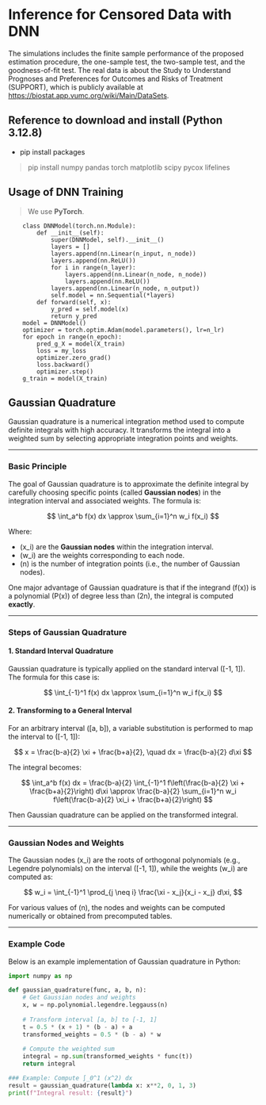 # Inference for Censored Data with DNN

The simulations includes the finite sample performance of the proposed estimation procedure, the one-sample test, the two-sample test, and the goodness-of-fit test. The real data is about the Study to Understand Prognoses and Preferences for Outcomes and Risks of Treatment (SUPPORT), which is publicly available at https://biostat.app.vumc.org/wiki/Main/DataSets.

## Reference to download and install (Python 3.12.8)

+ pip install packages

> pip install numpy pandas torch matplotlib scipy pycox lifelines


## Usage of DNN Training 
> We use **PyTorch**.

```
    class DNNModel(torch.nn.Module):
        def __init__(self):
            super(DNNModel, self).__init__()
            layers = []
            layers.append(nn.Linear(n_input, n_node))
            layers.append(nn.ReLU())
            for i in range(n_layer):
                layers.append(nn.Linear(n_node, n_node))
                layers.append(nn.ReLU())
            layers.append(nn.Linear(n_node, n_output))
            self.model = nn.Sequential(*layers)
        def forward(self, x):
            y_pred = self.model(x)
            return y_pred
    model = DNNModel()
    optimizer = torch.optim.Adam(model.parameters(), lr=n_lr)
    for epoch in range(n_epoch):
        pred_g_X = model(X_train)
        loss = my_loss
        optimizer.zero_grad()
        loss.backward()
        optimizer.step()
    g_train = model(X_train)
```

## Gaussian Quadrature

Gaussian quadrature is a numerical integration method used to compute definite integrals with high accuracy. It transforms the integral into a weighted sum by selecting appropriate integration points and weights.

---

### Basic Principle

The goal of Gaussian quadrature is to approximate the definite integral by carefully choosing specific points (called **Gaussian nodes**) in the integration interval and associated weights. The formula is:

$$
\int_a^b f(x) dx \approx \sum_{i=1}^n w_i f(x_i)
$$

Where:
- \(x_i\) are the **Gaussian nodes** within the integration interval.
- \(w_i\) are the weights corresponding to each node.
- \(n\) is the number of integration points (i.e., the number of Gaussian nodes).

One major advantage of Gaussian quadrature is that if the integrand \(f(x)\) is a polynomial \(P(x)\) of degree less than \(2n\), the integral is computed **exactly**.

---

### Steps of Gaussian Quadrature

#### 1. Standard Interval Quadrature
Gaussian quadrature is typically applied on the standard interval \([-1, 1]\). The formula for this case is:

$$
\int_{-1}^1 f(x) dx \approx \sum_{i=1}^n w_i f(x_i)
$$

#### 2. Transforming to a General Interval
For an arbitrary interval \([a, b]\), a variable substitution is performed to map the interval to \([-1, 1]\):

$$
x = \frac{b-a}{2} \xi + \frac{b+a}{2}, \quad dx = \frac{b-a}{2} d\xi
$$

The integral becomes:

$$
\int_a^b f(x) dx = \frac{b-a}{2} \int_{-1}^1 f\left(\frac{b-a}{2} \xi + \frac{b+a}{2}\right) d\xi \approx \frac{b-a}{2} \sum_{i=1}^n w_i f\left(\frac{b-a}{2} \xi_i + \frac{b+a}{2}\right)
$$

Then Gaussian quadrature can be applied on the transformed integral.

---
### Gaussian Nodes and Weights

The Gaussian nodes \(x_i\) are the roots of orthogonal polynomials (e.g., Legendre polynomials) on the interval \([-1, 1]\), while the weights \(w_i\) are computed as:

$$
w_i = \int_{-1}^1 \prod_{j \neq i} \frac{\xi - x_j}{x_i - x_j} d\xi,
$$

For various values of \(n\), the nodes and weights can be computed numerically or obtained from precomputed tables.

---

### Example Code

Below is an example implementation of Gaussian quadrature in Python:

```python
import numpy as np

def gaussian_quadrature(func, a, b, n):
    # Get Gaussian nodes and weights
    x, w = np.polynomial.legendre.leggauss(n)
    
    # Transform interval [a, b] to [-1, 1]
    t = 0.5 * (x + 1) * (b - a) + a
    transformed_weights = 0.5 * (b - a) * w
    
    # Compute the weighted sum
    integral = np.sum(transformed_weights * func(t))
    return integral

### Example: Compute ∫_0^1 (x^2) dx
result = gaussian_quadrature(lambda x: x**2, 0, 1, 3)
print(f"Integral result: {result}")

